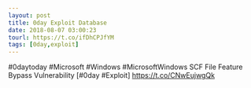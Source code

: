 ```yaml
---
layout: post
title: 0day Exploit Database
date: 2018-08-07 03:00:23
tourl: https://t.co/ifDhCPJfYM
tags: [0day,exploit]
---
```

#0daytoday #Microsoft #Windows #MicrosoftWindows SCF File Feature Bypass Vulnerability [#0day #Exploit] https://t.co/CNwEujwgQk